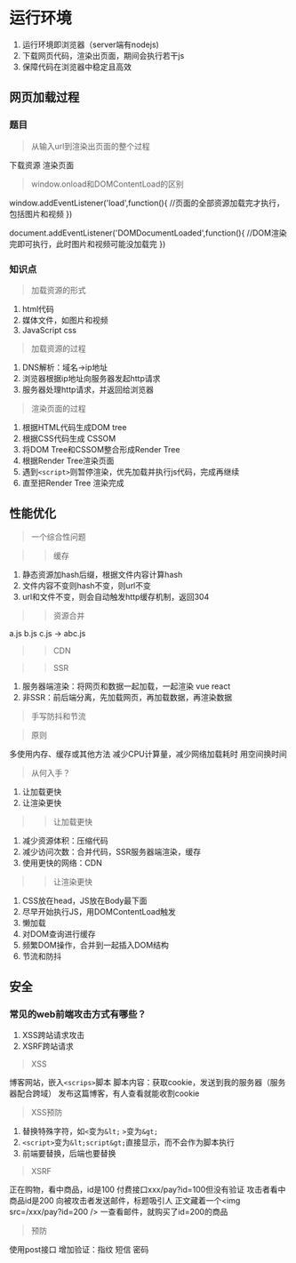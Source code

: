 
# 运行环境

1. 运行环境即浏览器（server端有nodejs)
2. 下载网页代码，渲染出页面，期间会执行若干js
3. 保障代码在浏览器中稳定且高效

## 网页加载过程

### 题目
>从输入url到渲染出页面的整个过程

下载资源
渲染页面

>window.onload和DOMContentLoad的区别

window.addEventListener('load',function(){
    //页面的全部资源加载完才执行，包括图片和视频
})

document.addEventListener('DOMDocumentLoaded',function(){
    //DOM渲染完即可执行，此时图片和视频可能没加载完
})
### 知识点
>加载资源的形式

1. html代码
2. 媒体文件，如图片和视频
3. JavaScript css

>加载资源的过程

1. DNS解析：域名->ip地址
2. 浏览器根据ip地址向服务器发起http请求
3. 服务器处理http请求，并返回给浏览器

>渲染页面的过程

1. 根据HTML代码生成DOM tree
2. 根据CSS代码生成 CSSOM
3. 将DOM Tree和CSSOM整合形成Render Tree
4. 根据Render Tree渲染页面
5. 遇到`<script>`则暂停渲染，优先加载并执行js代码，完成再继续
6. 直至把Render Tree 渲染完成

## 性能优化

>一个综合性问题

>>缓存

1. 静态资源加hash后缀，根据文件内容计算hash
2. 文件内容不变则hash不变，则url不变
3. url和文件不变，则会自动触发http缓存机制，返回304

>>资源合并

a.js b.js c.js -> abc.js

>>CDN

>>SSR

1. 服务器端渲染：将网页和数据一起加载，一起渲染 vue react
2. 非SSR：前后端分离，先加载网页，再加载数据，再渲染数据

>手写防抖和节流

>原则

多使用内存、缓存或其他方法
减少CPU计算量，减少网络加载耗时
用空间换时间

>从何入手？

1. 让加载更快
2. 让渲染更快

>> 让加载更快

1. 减少资源体积：压缩代码
2. 减少访问次数：合并代码，SSR服务器端渲染，缓存
3. 使用更快的网络：CDN

>>让渲染更快

1. CSS放在head，JS放在Body最下面
2. 尽早开始执行JS，用DOMContentLoad触发
3. 懒加载
4. 对DOM查询进行缓存
5. 频繁DOM操作，合并到一起插入DOM结构
6. 节流和防抖


## 安全

### 常见的web前端攻击方式有哪些？

1. XSS跨站请求攻击
2. XSRF跨站请求

> XSS
> 
博客网站，嵌入`<scrips>`脚本
脚本内容：获取cookie，发送到我的服务器（服务器配合跨域）
发布这篇博客，有人查看就能收割cookie

>XSS预防

1. 替换特殊字符，如`<`变为`&lt;` `>`变为`&gt;`
2. `<script>`变为`&lt;script&gt;`直接显示，而不会作为脚本执行
3. 前端要替换，后端也要替换

>XSRF

正在购物，看中商品，id是100
付费接口xxx/pay?id=100但没有验证
攻击者看中商品id是200
向被攻击者发送邮件，标题吸引人
正文藏着一个<img src=/xxx/pay?id=200 />
一查看邮件，就购买了id=200的商品

>预防

使用post接口
增加验证：指纹 短信 密码